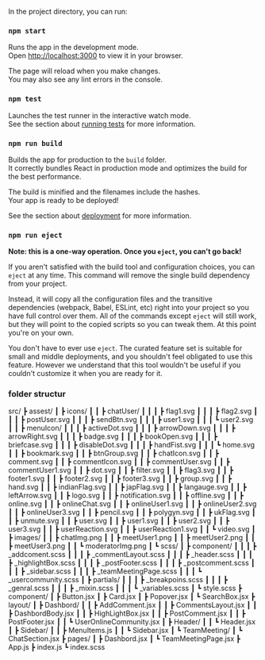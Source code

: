 
In the project directory, you can run:

### `npm start`

Runs the app in the development mode.\
Open [http://localhost:3000](http://localhost:3000) to view it in your browser.

The page will reload when you make changes.\
You may also see any lint errors in the console.

### `npm test`

Launches the test runner in the interactive watch mode.\
See the section about [running tests](https://facebook.github.io/create-react-app/docs/running-tests) for more information.

### `npm run build`

Builds the app for production to the `build` folder.\
It correctly bundles React in production mode and optimizes the build for the best performance.

The build is minified and the filenames include the hashes.\
Your app is ready to be deployed!

See the section about [deployment](https://facebook.github.io/create-react-app/docs/deployment) for more information.

### `npm run eject`

**Note: this is a one-way operation. Once you `eject`, you can't go back!**

If you aren't satisfied with the build tool and configuration choices, you can `eject` at any time. This command will remove the single build dependency from your project.

Instead, it will copy all the configuration files and the transitive dependencies (webpack, Babel, ESLint, etc) right into your project so you have full control over them. All of the commands except `eject` will still work, but they will point to the copied scripts so you can tweak them. At this point you're on your own.

You don't have to ever use `eject`. The curated feature set is suitable for small and middle deployments, and you shouldn't feel obligated to use this feature. However we understand that this tool wouldn't be useful if you couldn't customize it when you are ready for it.


### folder structur

src/
┣ assest/
┃ ┣ icons/
┃ ┃ ┣ chatUser/
┃ ┃ ┃ ┣ flag1.svg
┃ ┃ ┃ ┣ flag2.svg
┃ ┃ ┃ ┣ postUser.svg
┃ ┃ ┃ ┣ sendBtn.svg
┃ ┃ ┃ ┣ user1.svg
┃ ┃ ┃ ┗ user2.svg
┃ ┃ ┣ menuIcon/
┃ ┃ ┃ ┣ activeDot.svg
┃ ┃ ┃ ┣ arrowDown.svg
┃ ┃ ┃ ┣ arrowRight.svg
┃ ┃ ┃ ┣ badge.svg
┃ ┃ ┃ ┣ bookOpen.svg
┃ ┃ ┃ ┣ briefcase.svg
┃ ┃ ┃ ┣ disableDot.svg
┃ ┃ ┃ ┣ handFist.svg
┃ ┃ ┃ ┗ home.svg
┃ ┃ ┣ bookmark.svg
┃ ┃ ┣ btnGroup.svg
┃ ┃ ┣ chatIcon.svg
┃ ┃ ┣ comment.svg
┃ ┃ ┣ commentIcon.svg
┃ ┃ ┣ commentUser.svg
┃ ┃ ┣ commentUser1.svg
┃ ┃ ┣ dot.svg
┃ ┃ ┣ filter.svg
┃ ┃ ┣ flag3.svg
┃ ┃ ┣ footer1.svg
┃ ┃ ┣ footer2.svg
┃ ┃ ┣ footer3.svg
┃ ┃ ┣ group.svg
┃ ┃ ┣ hand.svg
┃ ┃ ┣ indianFlag.svg
┃ ┃ ┣ japFlag.svg
┃ ┃ ┣ langauge.svg
┃ ┃ ┣ leftArrow.svg
┃ ┃ ┣ logo.svg
┃ ┃ ┣ notification.svg
┃ ┃ ┣ offline.svg
┃ ┃ ┣ online.svg
┃ ┃ ┣ onlineChat.svg
┃ ┃ ┣ onlineUser1.svg
┃ ┃ ┣ onlineUser2.svg
┃ ┃ ┣ onlineUser3.svg
┃ ┃ ┣ pencil.svg
┃ ┃ ┣ polygyn.svg
┃ ┃ ┣ ukFlag.svg
┃ ┃ ┣ unmute.svg
┃ ┃ ┣ user.svg
┃ ┃ ┣ user1.svg
┃ ┃ ┣ user2.svg
┃ ┃ ┣ user3.svg
┃ ┃ ┣ userReaction.svg
┃ ┃ ┣ userReaction1.svg
┃ ┃ ┗ video.svg
┃ ┣ images/
┃ ┃ ┣ chatImg.png
┃ ┃ ┣ meetUser1.png
┃ ┃ ┣ meetUser2.png
┃ ┃ ┣ meetUser3.png
┃ ┃ ┗ moderatorImg.png
┃ ┗ scss/
┃   ┣ component/
┃ ┃ ┃ ┣ _addcoment.scss
┃ ┃ ┃ ┣ _commentLayout.scss
┃ ┃ ┃ ┣ _header.scss
┃ ┃ ┃ ┣ _highlightBox.scss
┃ ┃ ┃ ┣ _postFooter.scss
┃ ┃ ┃ ┣ _postcomment.scss
┃ ┃ ┃ ┣ _sidebar.scss
┃ ┃ ┃ ┣ _teamMeetingPage.scss
┃ ┃ ┃ ┗ _usercommunity.scss
┃   ┣ partials/
┃ ┃ ┃ ┣ _breakpoins.scss
┃ ┃ ┃ ┣ _genral.scss
┃ ┃ ┃ ┣ _mixin.scss
┃ ┃ ┃ ┗ _variables.scss
┃   ┗ style.scss
┣ component/
┃ ┣ Button.jsx
┃ ┣ Card.jsx
┃ ┣ Popover.jsx
┃ ┗ SearchBox.jsx
┣ layout/
┃ ┣ Dashbord/
┃ ┃ ┣ AddComment.jsx
┃ ┃ ┣ CommentsLayout.jsx
┃ ┃ ┣ DashbordBody.jsx
┃ ┃ ┣ HighLightBox.jsx
┃ ┃ ┣ PostComment.jsx
┃ ┃ ┣ PostFooter.jsx
┃ ┃ ┗ UserOnlineCommunity.jsx
┃ ┣ Header/
┃ ┃ ┗ Header.jsx
┃ ┣ Sidebar/
┃ ┃ ┣ MenuItems.js
┃ ┃ ┗ Sidebar.jsx
┃ ┗ TeamMeeting/
┃   ┗ ChatSection.jsx
┣ pages/
┃ ┣ Dashbord.jsx
┃ ┗ TeamMeetingPage.jsx
┣ App.js
┣ index.js
┗ index.scss
